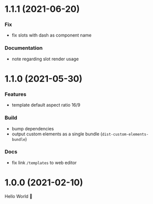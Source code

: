 # 1.1.1 (2021-06-20)

### Fix

- fix slots with dash as component name

### Documentation

-  note regarding slot render usage

# 1.1.0 (2021-05-30)

### Features

- template default aspect ratio 16/9

### Build

- bump dependencies
- output custom elements as a single bundle (`dist-custom-elements-bundle`)

### Docs

- fix link `/templates` to web editor

# 1.0.0 (2021-02-10)

Hello World 👋